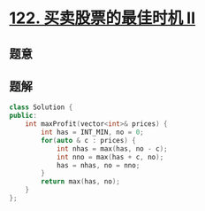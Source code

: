 #  [122. 买卖股票的最佳时机 II](https://leetcode-cn.com/problems/best-time-to-buy-and-sell-stock-ii/)

## 题意



## 题解



```c++
class Solution {
public:
    int maxProfit(vector<int>& prices) {
        int has = INT_MIN, no = 0;
        for(auto & c : prices) {
            int nhas = max(has, no - c);
            int nno = max(has + c, no);
            has = nhas, no = nno;
        }
        return max(has, no);
    }
};
```



```python3

```

